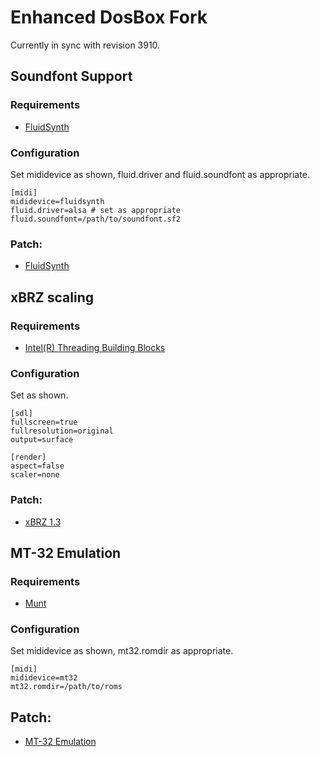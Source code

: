 # Enhanced DosBox Fork

Currently in sync with revision 3910.

## Soundfont Support

### Requirements

* [FluidSynth](http://www.fluidsynth.org/)

### Configuration

Set mididevice as shown, fluid.driver and fluid.soundfont as appropriate.

	[midi]
	mididevice=fluidsynth
	fluid.driver=alsa # set as appropriate
	fluid.soundfont=/path/to/soundfont.sf2

### Patch:

* [FluidSynth](http://www.vogons.org/viewtopic.php?f=32&t=27831&start=20#p385413)

## xBRZ scaling

### Requirements

* [Intel(R) Threading Building Blocks](https://www.threadingbuildingblocks.org/)

### Configuration

Set as shown.

    [sdl]
	fullscreen=true
	fullresolution=original
	output=surface

	[render]
	aspect=false
	scaler=none

### Patch:

* [xBRZ 1.3](http://www.vogons.org/viewtopic.php?t=34125)

## MT-32 Emulation

### Requirements

* [Munt](http://munt.sourceforge.net/)

### Configuration

Set mididevice as shown, mt32.romdir as appropriate.

	[midi]
	mididevice=mt32
	mt32.romdir=/path/to/roms

## Patch:

* [MT-32 Emulation](https://raw.githubusercontent.com/munt/munt/master/DOSBox-mt32-patch/dosbox-SVN-r3892-mt32-patch.diff)
